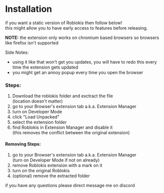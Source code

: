 # Installation
if you want a static version of Roblokis then follow below!  
this might allow you to have early access to features before releasing.

**NOTE:** the extension only works on chromium based browsers
so browsers like firefox isn't supported

Side Notes:
- using it like that won't get you updates, you will have to redo this every time the extension gets updated
- you might get an annoy popup every time you open the browser

### Steps:
1. Download the roblokis folder and exctract the file  
(location doesn't matter)
2. go to your Browser's extension tab a.k.a. Extension Manager
3. turn on Developer Mode
4. click "Load Unpacked"
5. select the extension folder
6. find Roblokis in Extension Manager and disable it  
(this removes the conflict between the original extension)

#### Removing Steps:
1. go to your Browser's extension tab a.k.a. Extension Manager  
(turn on Developer Mode if not on already)
2. remove Roblokis extension with a mark on it
3. turn on the original Roblokis
4. (optional) remove the extracted folder

if you have any questions please direct message me on discord